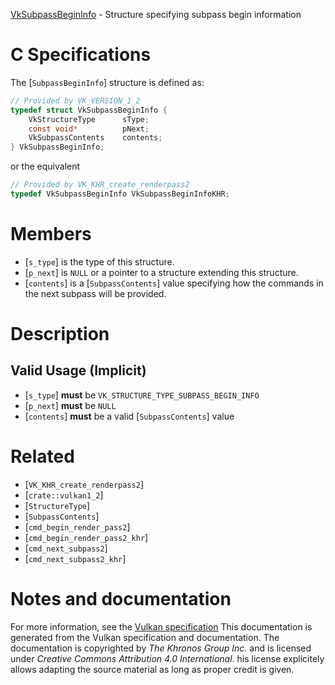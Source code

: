 [VkSubpassBeginInfo](https://www.khronos.org/registry/vulkan/specs/1.3-extensions/man/html/VkSubpassBeginInfo.html) - Structure specifying subpass begin information

# C Specifications
The [`SubpassBeginInfo`] structure is defined as:
```c
// Provided by VK_VERSION_1_2
typedef struct VkSubpassBeginInfo {
    VkStructureType      sType;
    const void*          pNext;
    VkSubpassContents    contents;
} VkSubpassBeginInfo;
```
or the equivalent
```c
// Provided by VK_KHR_create_renderpass2
typedef VkSubpassBeginInfo VkSubpassBeginInfoKHR;
```

# Members
- [`s_type`] is the type of this structure.
- [`p_next`] is `NULL` or a pointer to a structure extending this structure.
- [`contents`] is a [`SubpassContents`] value specifying how the commands in the next subpass will be provided.

# Description
## Valid Usage (Implicit)
-  [`s_type`] **must**  be `VK_STRUCTURE_TYPE_SUBPASS_BEGIN_INFO`
-  [`p_next`] **must**  be `NULL`
-  [`contents`] **must**  be a valid [`SubpassContents`] value

# Related
- [`VK_KHR_create_renderpass2`]
- [`crate::vulkan1_2`]
- [`StructureType`]
- [`SubpassContents`]
- [`cmd_begin_render_pass2`]
- [`cmd_begin_render_pass2_khr`]
- [`cmd_next_subpass2`]
- [`cmd_next_subpass2_khr`]

# Notes and documentation
For more information, see the [Vulkan specification](https://www.khronos.org/registry/vulkan/specs/1.3-extensions/html/vkspec.html)
This documentation is generated from the Vulkan specification and documentation.
The documentation is copyrighted by *The Khronos Group Inc.* and is licensed under *Creative Commons Attribution 4.0 International*.
his license explicitely allows adapting the source material as long as proper credit is given.
        